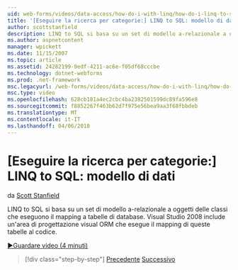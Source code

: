```yaml
---
uid: web-forms/videos/data-access/how-do-i-with-linq/how-do-i-linq-to-sql-data-model
title: '[Eseguire la ricerca per categorie:] LINQ to SQL: modello di dati | Documenti Microsoft'
author: scottstanfield
description: LINQ to SQL si basa su un set di modello a-relazionale a oggetti delle classi che eseguono il mapping a tabelle di database. Visual Studio 2008 include una superficie di progettazione visiva ORM...
ms.author: aspnetcontent
manager: wpickett
ms.date: 11/15/2007
ms.topic: article
ms.assetid: 24282199-9edf-4211-ac6e-f05df68cccbe
ms.technology: dotnet-webforms
ms.prod: .net-framework
msc.legacyurl: /web-forms/videos/data-access/how-do-i-with-linq/how-do-i-linq-to-sql-data-model
msc.type: video
ms.openlocfilehash: 628cb181a4ec2cbc4ba2382501599dc89fa596e8
ms.sourcegitcommit: f8852267f463b62d7f975e56bea9aa3f68fbbdeb
ms.translationtype: MT
ms.contentlocale: it-IT
ms.lasthandoff: 04/06/2018
---
```

<a name="how-do-i-linq-to-sql-data-model"></a>[Eseguire la ricerca per categorie:] LINQ to SQL: modello di dati
====================
da [Scott Stanfield](https://github.com/scottstanfield)

LINQ to SQL si basa su un set di modello a-relazionale a oggetti delle classi che eseguono il mapping a tabelle di database. Visual Studio 2008 include un'area di progettazione visual ORM che esegue il mapping di queste tabelle al codice.

[&#9654;Guardare video (4 minuti)](https://channel9.msdn.com/Blogs/ASP-NET-Site-Videos/how-do-i-linq-to-sql-data-model)

> [!div class="step-by-step"]
> [Precedente](how-do-i-linq-to-sql-overview.md)
> [Successivo](how-do-i-linq-to-sql-querying-the-database.md)
